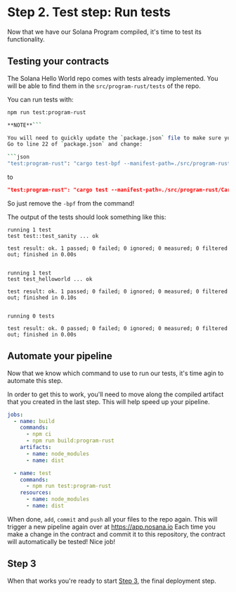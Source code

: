 # Step 2. Test step: Run tests

Now that we have our Solana Program compiled, it's time to test its functionality.

## Testing your contracts

The Solana Hello World repo comes with tests already implemented.
You will be able to find them in the `src/program-rust/tests` of the repo.

You can run tests with:

```bash
npm run test:program-rust

**NOTE**```

You will need to quickly update the `package.json` file to make sure you run the correct command.
Go to line 22 of `package.json` and change:

```json
"test:program-rust": "cargo test-bpf --manifest-path=./src/program-rust/Cargo.toml",
```

to

```json
"test:program-rust": "cargo test --manifest-path=./src/program-rust/Cargo.toml",
```

So just remove the `-bpf` from the command!

The output of the tests should look something like this:

```text
running 1 test
test test::test_sanity ... ok

test result: ok. 1 passed; 0 failed; 0 ignored; 0 measured; 0 filtered out; finished in 0.00s


running 1 test
test test_helloworld ... ok

test result: ok. 1 passed; 0 failed; 0 ignored; 0 measured; 0 filtered out; finished in 0.10s


running 0 tests

test result: ok. 0 passed; 0 failed; 0 ignored; 0 measured; 0 filtered out; finished in 0.00s
```

## Automate your pipeline

Now that we know which command to use to run our tests, it's time agin to automate this step.

In order to get this to work, you'll need to move along the compiled artifact that you created in the last step. This will help speed up your pipeline.

```yaml
jobs:
  - name: build
    commands:
      - npm ci
      - npm run build:program-rust
    artifacts:
      - name: node_modules
      - name: dist

  - name: test
    commands:
      - npm run test:program-rust
    resources:
      - name: node_modules
      - name: dist
```

When done, `add`, `commit` and `push` all your files to the repo again.
This will trigger a new pipeline again over at <https://app.nosana.io>
Each time you make a change in the contract and commit it to this repository, the contract will automatically be tested!
Nice job!

## Step 3

When that works you're ready to start [Step 3](./Step-3.md), the final deployment step.
